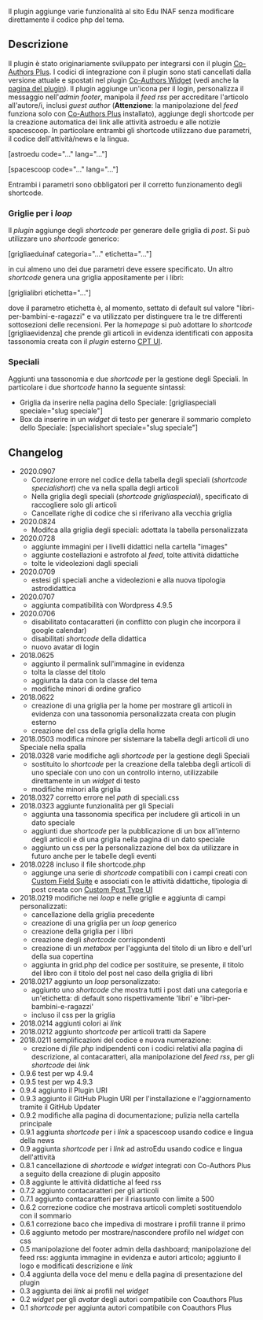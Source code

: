 Il plugin aggiunge varie funzionalità al sito Edu INAF senza modificare direttamente il codice php del tema.

## Descrizione

Il plugin è stato originariamente sviluppato per integrarsi con il plugin [Co-Authors Plus](https://wordpress.org/plugins/co-authors-plus/). I codici di integrazione con il plugin sono stati cancellati dalla versione attuale e spostati nel plugin [Co-Authors Widget](https://wordpress.org/plugins/widget-for-co-authors/) (vedi anche la [pagina del plugin](https://ulaulaman.github.io/widget-for-co-authors/)).
Il plugin aggiunge un'icona per il login, personalizza il messaggio nell'*admin footer*, manipola il *feed rss* per accreditare l'articolo all'autore/i, inclusi *guest author* (**Attenzione**: la manipolazione del *feed* funziona solo con [Co-Authors Plus](https://wordpress.org/plugins/co-authors-plus/) installato), aggiunge degli shortcode per la creazione automatica dei link alle attività astroedu e alle notizie spacescoop. In particolare entrambi gli shortcode utilizzano due parametri, il codice dell'attività/news e la lingua.

[astroedu code="..." lang="..."]

[spacescoop code="..." lang="..."]

Entrambi i parametri sono obbligatori per il corretto funzionamento degli shortcode.

### Griglie per i *loop*

Il *plugin* aggiunge degli *shortcode* per generare delle griglia di *post*. Si può utilizzare uno *shortcode* generico:

[grigliaeduinaf categoria="..." etichetta="..."]

in cui almeno uno dei due parametri deve essere specificato.
Un altro *shortcode* genera una griglia appositamente per i libri:

[griglialibri etichetta="..."]

dove il parametro etichetta è, al momento, settato di default sul valore "libri-per-bambini-e-ragazzi" e va utilizzato per distinguere tra le tre differenti sottosezioni delle recensioni.
Per la *homepage* si può adottare lo *shortcode* [grigliaevidenza] che prende gli articoli in evidenza identificati con apposita tassonomia creata con il *plugin* esterno [CPT UI](https://wordpress.org/plugins/custom-post-type-ui/).

### Speciali

Aggiunti una tassonomia e due *shortcode* per la gestione degli Speciali. In particolare i due *shortcode* hanno la seguente sintassi:

* Griglia da inserire nella pagina dello Speciale: [grigliaspeciali speciale="slug speciale"]
* Box da inserire in un *widget* di testo per generare il sommario completo dello Speciale: [specialishort speciale="slug speciale"]

## Changelog
* 2020.0907
  * Correzione errore nel codice della tabella degli speciali (*shortcode specialishort*) che va nella spalla degli articoli
  * Nella griglia degli speciali (*shortcode grigliaspeciali*), specificato di raccogliere solo gli articoli
  * Cancellate righe di codice che si riferivano alla vecchia griglia
* 2020.0824
  * Modifca alla griglia degli speciali: adottata la tabella personalizzata
* 2020.0728
  * aggiunte immagini per i livelli didattici nella cartella "images"
  * aggiunte costellazioni e astrofoto al *feed*, tolte attività didattiche
  * tolte le videolezioni dagli speciali
* 2020.0709
  * estesi gli speciali anche a videolezioni e alla nuova tipologia astrodidattica
* 2020.0707
  * aggiunta compatibilità con Wordpress 4.9.5
* 2020.0706
  * disabilitato contacaratteri (in conflitto con plugin che incorpora il google calendar)
  * disabilitati *shortcode* della didattica
  * nuovo avatar di login
* 2018.0625
  * aggiunto il permalink sull'immagine in evidenza
  * tolta la classe del titolo
  * aggiunta la data con la classe del tema
  * modifiche minori di ordine grafico
* 2018.0622
  * creazione di una griglia per la home per mostrare gli articoli in evidenza con una tassonomia personalizzata creata con plugin esterno
  * creazione del css della griglia della home
* 2018.0503 modifica minore per sistemare la tabella degli articoli di uno Speciale nella spalla
* 2018.0328 varie modifiche agli *shortcode* per la gestione degli Speciali
  * sostituito lo *shortcode* per la creazione della talebba degli articoli di uno speciale con uno con un controllo interno, utilizzabile direttamente in un *widget* di testo
  * modifiche minori alla griglia
* 2018.0327 corretto errore nel *path* di speciali.css
* 2018.0323 aggiunte funzionalità per gli Speciali
  * aggiunta una tassonomia specifica per includere gli articoli in un dato speciale
  * aggiunti due *shortcode* per la pubblicazione di un box all'interno degli articoli e di una griglia nella pagina di un dato speciale
  * aggiunto un css per la personalizzazione del box da utilizzare in futuro anche per le tabelle degli eventi
* 2018.0228 incluso il file shortcode.php
  * aggiunge una serie di *shortcode* compatibili con i campi creati con [Custom Field Suite](https://wordpress.org/plugins/custom-field-suite/) e associati con le attività didattiche, tipologia di post creata con [Custom Post Type UI](https://wordpress.org/plugins/custom-post-type-ui/)
* 2018.0219 modifiche nei *loop* e nelle griglie e aggiunta di campi personalizzati:
  * cancellazione della griglia precedente
  * creazione di una griglia per un *loop* generico
  * creazione della griglia per i libri
  * creazione degli *shortcode* corrispondenti
  * creazione di un *metabox* per l'aggiunta del titolo di un libro e dell'url della sua copertina
  * aggiunta in grid.php del codice per sostituire, se presente, il titolo del libro con il titolo del post nel caso della griglia di libri
* 2018.0217 aggiunto un *loop* personalizzato:
  * aggiunto uno *shortcode* che mostra tutti i post dati una categoria e un'etichetta: di default sono rispettivamente 'libri' e 'libri-per-bambini-e-ragazzi'
  * incluso il css per la griglia
* 2018.0214 aggiunti colori ai *link*
* 2018.0212 aggiunto *shortcode* per articoli tratti da Sapere
* 2018.0211 semplificazioni del codice e nuova numerazione:
  * crezione di *file php* indipendenti con i codici relativi alla pagina di descrizione, al contacaratteri, alla manipolazione del *feed rss*, per gli *shortcode* dei *link*
* 0.9.6 test per wp 4.9.4
* 0.9.5 test per wp 4.9.3
* 0.9.4 aggiunto il Plugin URI
* 0.9.3 aggiunto il GitHub Plugin URI per l'installazione e l'aggiornamento tramite il GitHub Updater
* 0.9.2 modifiche alla pagina di documentazione; pulizia nella cartella principale
* 0.9.1 aggiunta *shortcode* per i *link* a spacescoop usando codice e lingua della news
* 0.9 aggiunta *shortcode* per i *link* ad astroEdu usando codice e lingua dell'attività
* 0.8.1 cancellazione di *shortcode* e *widget* integrati con Co-Authors Plus a seguito della creazione di plugin apposito
* 0.8 aggiunte le attività didattiche al feed rss
* 0.7.2 aggiunto contacaratteri per gli articoli
* 0.7.1 aggiunto contacaratteri per il riassunto con limite a 500
* 0.6.2 correzione codice che mostrava articoli completi sostituendolo con il sommario
* 0.6.1 correzione baco che impediva di mostrare i profili tranne il primo
* 0.6 aggiunto metodo per mostrare/nascondere profilo nel *widget* con css
* 0.5 manipolazione del footer admin della dashboard; manipolazione del feed rss: aggiunta immagine in evidenza e autori articolo; aggiunto il logo e modificati descrizione e *link*
* 0.4 aggiunta della voce del menu e della pagina di presentazione del plugin
* 0.3 aggiunta dei *link* ai profili nel *widget*
* 0.2 *widget* per gli *avatar* degli autori compatibile con Coauthors Plus
* 0.1 *shortcode* per aggiunta autori compatibile con Coauthors Plus
